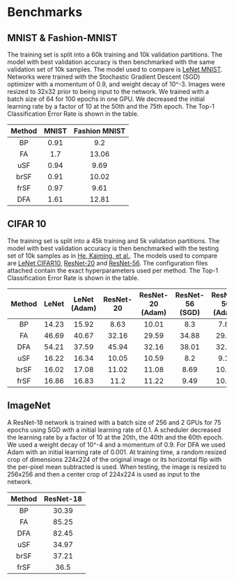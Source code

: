 # Benchmarks

## MNIST & Fashion-MNIST
The training set is split into a 60k training and 10k validation partitions. The model with best validation accuracy is then benchmarked with the same validation set of 10k samples. The model used to compare is [LeNet MNIST](https://github.com/jsalbert/biotorch/blob/main/biotorch/models/le_net.py#L6). 
Networks were trained with the Stochastic Gradient Descent (SGD) optimizer with a momentum of 0.9, and weight decay of 10^-3. Images were resized to 32x32 prior to being input to the network. We trained with a batch size of 64 for 100 epochs in one GPU. We decreased the initial learning rate by a factor of 10 at the 50th and the 75th epoch.
The Top-1 Classification Error Rate is shown in the table.

| Method | MNIST | Fashion MNIST |
|:--------:|:-------:|:---------------:|
| BP     |  0.91 |           9.2 |
| FA     |   1.7 |         13.06 |
| uSF    |  0.94 |          9.69 |
| brSF   |  0.91 |         10.02 |
| frSF   |  0.97 |          9.61 |
| DFA    |  1.61 |         12.81 |

## CIFAR 10

The training set is split into a 45k training and 5k validation partitions. The model with best validation accuracy is then benchmarked with the testing set of 10k samples as in [He, Kaiming, et al.](https://arxiv.org/abs/1512.03385). 
The models used to compare are [LeNet CIFAR10](https://github.com/jsalbert/biotorch/blob/main/biotorch/models/le_net.py#L41), [ResNet-20](https://github.com/jsalbert/biotorch/blob/main/biotorch/models/small_resnet.py#L115) and [ResNet-56](https://github.com/jsalbert/biotorch/blob/main/biotorch/models/small_resnet.py#L127). The configuration files attached contain the exact hyperparameters used per method. 
The Top-1 Classification Error Rate is shown in the table.

| Method | LeNet | LeNet (Adam) | ResNet-20 | ResNet-20 (Adam) | ResNet-56 (SGD) | ResNet-56 (Adam) |
|:------:|:-----:|:------------:|:---------:|:----------------:|:---------------:|:----------------:|
|   BP   | 14.23 |     15.92    |    8.63   |       10.01      |       8.3       |       7.83       |
|   FA   | 46.69 |     40.67    |   32.16   |       29.59      |      34.88      |       29.23      |
|   DFA  | 54.21 |     37.59    |   45.94   |       32.16      |      38.01      |       32.02      |
|   uSF  | 16.22 |     16.34    |   10.05   |       10.59      |       8.2       |       9.19       |
|  brSF  | 16.02 |     17.08    |   11.02   |       11.08      |       8.69      |       10.13      |
|  frSF  | 16.86 |     16.83    |    11.2   |       11.22      |       9.49      |       10.02      |


## ImageNet

A ResNet-18 network is trained with a batch size of 256 and 2 GPUs for 75 epochs using SGD with a initial learning rate of 0.1. A scheduler decreased the learning rate by a factor of 10 at the 20th, the 40th and the 60th epoch. We used a weight decay of 10^-4 and a momentum of 0.9. For DFA we used Adam with an initial learning rate of 0.001. At training time, a random resized crop of dimensions 224x224 of the original image or its horizontal flip with the per-pixel mean subtracted is used. When testing, the image is resized to 256x256 and then a center crop of 224x224 is used as input to the network.

| Method | ResNet-18 |
|:------:|:---------:|
|   BP   |   30.39   |
|   FA   |   85.25   |
|   DFA  |   82.45   |
|   uSF  |   34.97   |
|  brSF  |   37.21   |
|  frSF  |    36.5   |

